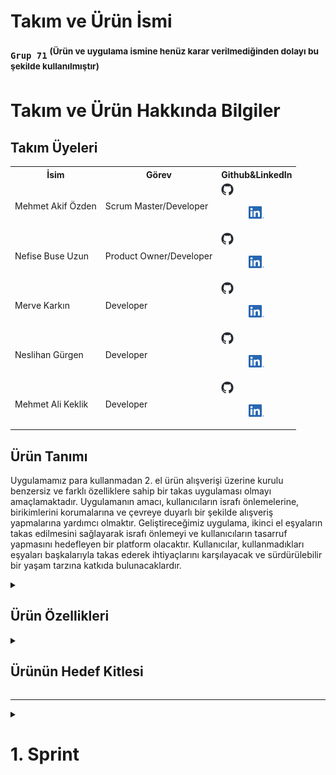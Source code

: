 <html>
  <body>

  # **Takım ve Ürün İsmi**

  ### **`Grup 71`** <sup>(Ürün ve uygulama ismine henüz karar verilmediğinden dolayı bu şekilde kullanılmıştır)</sup>

  # Takım ve Ürün Hakkında Bilgiler

  ## Takım Üyeleri
  <table>
    <tr>
      <th>İsim</th>
      <th>Görev</th>
      <th>Github&LinkedIn</th>
    </tr>
    <tr>
      <td>Mehmet Akif Özden</td>
      <td>Scrum Master/Developer</td>
      <td>
        <a href="https://github.com/akifozden" target="_blank"><img src="Bootcamp2024-ProjectManagement/main/github.png" width="20" height="20"/></a><p align="center">
        <a href="https://www.linkedin.com/in/%C3%B6zdenmehmetakif/" target="_blank" ><img src="Bootcamp2024-ProjectManagement/main/In.png" width="25" height="20" /></a><p align="center">
      </td>
    </tr>
    <tr>
      <td>Nefise Buse Uzun</td>
      <td>Product Owner/Developer</td>
       <td>
        <a href="https://github.com/NefiseBuse" target="_blank"><img src="Bootcamp2024-ProjectManagement/main/github.png" width="20" height="20"/></a><p align="center">
        <a href="https://www.linkedin.com/in/nefise-buse-uzun-80917a288/" target="_blank" ><img src="Bootcamp2024-ProjectManagement/main/In.png" width="25" height="20" /></a><p align="center">
       </td>
    </tr>
    <tr>
      <td>Merve Karkın</td>
      <td>Developer</td>
       <td>
        <a href="https://github.com/mexrve" target="_blank"><img src="Bootcamp2024-ProjectManagement/main/github.png" width="20" height="20"/></a><p align="center">
        <a href="https://www.linkedin.com/in/merve-karkin/" target="_blank" ><img src="Bootcamp2024-ProjectManagement/main/In.png" width="25" height="20" /></a><p align="center">
       </td>
    </tr>
    <tr>
      <td>Neslihan Gürgen</td>
      <td>Developer</td>
       <td>
        <a href="https://github.com/grgnes" target="_blank"><img src="Bootcamp2024-ProjectManagement/main/github.png" width="20" height="20"/></a><p align="center">
        <a href="https://www.linkedin.com/in/neslihan-g%C3%BCrgen/" target="_blank" ><img src="Bootcamp2024-ProjectManagement/main/In.png" width="25" height="20" /></a><p align="center">
       </td>
    </tr>
    <tr>
      <td>Mehmet Ali Keklik</td>
      <td>Developer</td>
       <td>
        <a href="https://github.com/Dumran" target="_blank"><img src="Bootcamp2024-ProjectManagement/main/github.png" width="20" height="20"/></a><p align="center">
        <a href="https://www.linkedin.com/in/mehmet-ali-keklik/" target="_blank" ><img src="Bootcamp2024-ProjectManagement/main/In.png" width="25" height="20" /></a><p align="center">
       </td>
    </tr>
  </tr>
  </table>





  ## Ürün Tanımı
  Uygulamamız para kullanmadan 2. el ürün alışverişi üzerine kurulu benzersiz ve farklı özelliklere sahip bir takas uygulaması olmayı amaçlamaktadır. Uygulamanın amacı, kullanıcıların israfı önlemelerine, birikimlerini korumalarına ve çevreye duyarlı bir şekilde alışveriş yapmalarına yardımcı olmaktır. Geliştireceğimiz uygulama, ikinci el eşyaların takas edilmesini sağlayarak israfı önlemeyi ve kullanıcıların tasarruf yapmasını hedefleyen bir platform olacaktır. Kullanıcılar, kullanmadıkları eşyaları başkalarıyla takas ederek ihtiyaçlarını karşılayacak ve sürdürülebilir bir yaşam tarzına katkıda bulunacaklardır.


  <details>
    <summary><h2>Ürün Özellikleri</h2></summary>

  <h2>Beceri/Yetenek Takası:</h2>
    <p>Kullanıcıların birbirleriyle hizmet veya becerilerini takas etmelerine olanak tanıyan bir özellik.</p>

  <h2>İhtiyaç Duyulan Ürün Eşleştirme:</h2>
    <p>Kullanıcıların ihtiyaç duydukları ürünleri belirtmelerine ve uygulamaya hangi ürünlerin ihtiyaç duyulduğunu bildirmelerine olanak tanıyan bir AI destekli sistem.</p>

  <h2>Ödül ve Sadakat Sistemi:</h2>
    <p>Sanal Para Birimi: Kullanıcıların uygulama içi para birimi kazanabilecekleri ve bu parayı diğer ürünler için indirim almak veya uygulama içi hizmetler satın almak için kullanabilecekleri bir sistem. Her takas işlemi, kullanıcıya puan kazandırır. Ayrıca rozetler ve kullanıyı seviyeleri sistemiyle kullanıcılar, belirli hedeflere ulaştıkça rozetler ve seviyeler kazanır.</p>

  <h2>Sosyal Medya Etkileşimi</h2>
    <p>Kullanıcılar, takas ettikleri ürünleri sosyal medya platformlarında paylaşabilir. Böyle hem uygulamayı kullanmayan çevrelerini uygulama kullanmaya teşvik edebilir hem de ürünlerinin takasa açık olduğunu kendi çevresiyle paylaşmış olur.</p>

  <h2>Bağış Sistemi:</h2>
    <p> Kullanıcıların kullanmadıkları ürünleri ihtiyaç sahiplerine bağışlamalarına olanak sağlar.</p>

  <h2>Arama, Kategori ve Filtreleme:</h2>
    <p>Kullanıcıların aradıkları ürünleri kategoriye, konuma, anahtar kelimeye ve diğer kriterlere göre filtrelemelerini sağlar.</p>

  <h2>Kullanıcı Profili ve Doğrulama:</h2>
    <p>Kullanıcıların ilgi alanlarını ve takas tercihlerini paylaşabilecekleri profiller oluşturmaları sağlanır. Ayrıca telefon numarası, e-posta ve sosyal medya hesapları ile kullanıcı doğrulaması sağlanarak güvenliğe katkı sağlanmış olur.</p>

  <h2>Takas Teklifleri ve İletişim:</h2>
    <p>Kullanıcıların potansiyel alıcılar ve satıcılar ile uygulama üzerinden iletişim kurmaları sağlanır. Kullanıcıların ilgilendikleri ürünler için kendi ürünlerini teklif edebilmesi sağlanır ve anlık mesajlaşma ile takas şartlarının konuşulması ve anlaşılması hedeflenir.</p>

  <h2>Favoriler ve Kaydedilenler:</h2>
    <p>Kullanıcıların beğendikleri ve değerlendirmek istedikleri ürünleri daha sonra takas yaparak değerlendirmek için kaydedebildikleri bir liste imkanı sağlar.</p>

  <h2>Güvenlik ve Değerlendirme Sistemi:</h2>
    <p>Takas gerçekleştikten sonra kullanıcıların birbirlerini değerlendirmesi sağlanır. Bu şekilde kullanıcı profilleri ve takas işlemi puanlanmış olur. Sonraki takaslarda diğer kullanıcıların dikkate alabileceği bir ön kriter sağlanmış olur.</p>

  <h2>Ürün Ekleme:</h2>
    <p>Kullanıcıların fotoğraf ve açıklama ekleyerek takas etmek istedikleri ürünleri kolayca listelemeleri sağlanır.</p>

  <h2>Akıllı Öneriler ve Yapay Zeka:</h2>
    <p>Kullanıcıların geçmiş arama ve takas davranışlarına göre kişiselleştirilmiş ürün önerileri sağlanır.</p>

  </details>

  <details>
    <summary><h2>Ürünün Hedef Kitlesi</h2></summary>

  * <h2>Ana Hedef Kitle:<h2>
1. Çevreye Duyarlı Kişiler: Sürdürülebilir bir yaşam tarzı benimseyen ve atık oluşumunu azaltmak isteyen kişiler. Bu kitle, uygulama aracılığıyla daha az ürün satın alarak ve daha fazla ürün takas ederek çevresel ayak izlerini küçültmeyi amaçlar.
2. Maddi Tasarruf Etmek İsteyenler: Bütçelerini kontrol altında tutmak ve para tasarrufu yapmak isteyen kişiler. Bu kitle, uygulamada kullanmadıkları ürünleri satarak veya takas ederek gelir elde etmeyi ve yeni ürünler edinmeyi amaçlar.
3. Benzersiz Ürün Arayanlar: Seri üretim ürünlerden sıkılan ve özgün ve vintage ürünler arayan kişiler. Bu kitle, uygulamada nadir ve özel ürünler keşfederek tarzlarını yansıtmayı amaçlar.
4. Yeni İnsanlarla Tanışmak İsteyenler: Sosyalleşmek ve yeni insanlarla tanışmak isteyen kişiler. Bu kitle, uygulamada ortak ilgi alanlarına sahip kişilerle bağlantı kurarak yeni bağlantılar kurmayı amaçlar.
  * <h2>Alt Hedef Kitleler:<h2>
1. Öğrenciler: Bütçeleri kısıtlı olan ve yeni ürünlere ihtiyaç duyan öğrenciler.
2. Ev Hanımları: Kullanmadıkları ev eşyalarını ve kıyafetlerini satmak veya takas etmek
isteyen ev hanımları.
3. Koleksiyoncular: Nadir ve özel ürünler arayan koleksiyoncular.
4. El Sanatları ve El Yapımı Ürün Üreticileri: Ürünlerini satmak veya takas etmek isteyen el
sanatları ve el yapımı ürün üreticileri.
5. Yerel İşletmeler: Kullanılmayan stoklarını satmak veya takas etmek isteyen yerel
işletmeler.

* <h4>Hedef Kitlenin Demografik Özellikleri:<h4>

  * Yaş: 18-55 yaş arası
  * Cinsiyet: Erkek ve kadın
  * Gelir: Düşük, orta ve yüksek gelirli
  * Eğitim: Lise, üniversite ve üzeri
  * Meslek: Öğrenci, ev hanımı, serbest meslek sahibi, memur, işçi vb.
  * Yaşam Tarzı: Çevreye duyarlı, tasarruflu, özgün, sosyal

* <h4>Hedef Kitlenin Psikolojik Özellikleri:<h4>
  
  * Çevre Bilinci: Çevreyi korumaya ve sürdürülebilir bir yaşam tarzı benimsemeye önem veren kişiler.
  * Tasarruflu Düşünce: Paralarını bilinçli bir şekilde harcamak ve israftan kaçınmak isteyen kişiler.
  * Sosyalleşme İhtiyacı: Yeni insanlarla tanışmak ve sosyalleşmek isteyen kişiler.
    
  </details>

  --- 


  <details>
    <summary><h1>1. Sprint</h1></summary>


  <details>
    <summary><h3>Sprint 1 - Uygulama Tasarım Görüntüleri</h3></summary>
  <table style="width: 100%;">
    <tr>
      <td colspan="4" style="text-align: center;"><h2>Figma Tasarımları</h2></td>
    </tr>
    
    <tr>
      <td style="width: 25%;"><img src="Bootcamp2024-ProjectManagement/1stSprint/figmaScreenConcept.png" style="max-width: 100%; height: auto;"></td>
    </tr>
    
    <tr>
      <td colspan="4" style="text-align: center;"><h2>Sign ve Login Ekranları</h2></td>
    </tr>
    <tr>
      <td style="width: 25%;"><img src="Bootcamp2024-ProjectManagement/1stSprint/signLoginScreens.png" style="max-width: 100%; height: auto;"></td>
    </tr>
  </table>
  </details>   


  <details>
    <summary><h3>Sprint 1 - Sprint Tahtası Güncelleme Ekran Görüntüleri</h3></summary>
    <img src="Bootcamp2024-ProjectManagement/1stSprint/miro1.png" style="max-width: 100%; height: auto;">
    <img src="Bootcamp2024-ProjectManagement/1stSprint/miro2.png" style="max-width: 100%; height: auto;">
    <img src="Bootcamp2024-ProjectManagement/1stSprint/miro3.png" style="max-width: 100%; height: auto;">
    <img src="Bootcamp2024-ProjectManagement/1stSprint/miro4.png" style="max-width: 100%; height: auto;">
  </details>



  - **Sprint Notları**:

      * Proje yönetimini kolaylaştırmak `Miro` aracı oy birliğiyle seçildi.

      * Ön tasarım çalışmaları ve örnek sayfalar için Frontend-UI/UX ekibi `Figma` aracı seçildi.
    
      * Kullanıcıların sisteme mail ve gmail kullanarak giriş yapmasına karar verildi.

   

  - **Sprint içinde tamamlanması beklenen toplam puan**: 80 puan
  - **Puan Tamamlama Mantığı**: (75 puan tamamlandı)` İlk sprint 80 puan hedefine sahiptir.
  - **Daily Scrum**:
<img src="Bootcamp2024-ProjectManagement/1stSprint/dailyScrum1.png" style="max-width: 100%; height: auto;">
<img src="Bootcamp2024-ProjectManagement/1stSprint/dailyScrum2.png" style="max-width: 100%; height: auto;">
<img src="Bootcamp2024-ProjectManagement/1stSprint/dailyScrum3.png" style="max-width: 100%; height: auto;">
<img src="Bootcamp2024-ProjectManagement/1stSprint/dailyScrum4.png" style="max-width: 100%; height: auto;">
<img src="Bootcamp2024-ProjectManagement/1stSprint/dailyScrum5.png" style="max-width: 100%; height: auto;">

 - **Product Backlog URL:**  [Grup 71 Backlog](https://miro.com/welcomeonboard/NEJTWnRMSnVEdGN5c1h2eVRIZ2dXdWZZMTBYNmhqY0lZUWIydjlTeWJJSWlMNGNSOHlqVUtjY1gxalNmZFU3QXwzNDU4NzY0NTk0MDY4MjQ5MTA2fDI=?share_link_id=797245637649)

   - **Sprint Review:**
    - Frontend ve Backend bölümü olarak ekibimiz iki ana bölüme ayrıldı. Mehmet Ali ve Neslihan Backend bölümünü, Buse, Akif ve Merve ise frontend bölümünü tercih etti.

    - Uygulama ismi ve sloganı konusunda hala uygun bir fikir bulamadık. Uygulamayı güzel özetleyen ve akılda kalıcı bir isim için bu sprint hemen tamamlamak istemedik.

    - Renk paleti konusunda başlarda net değildik. Tüm ekip ilk belirlediğimiz renkler ile devam edip bu konuyu uygulama şekillendikçe değiştirmeye ve daha kullanıcı dostu renkler konusunuda arayışta olmaya devam etme konusunda anlaştı.

    - Tatil süreci ve ekip üylerini etkileyen sınavlar vb. gibi diğer etkenlerden dolayı 1. sprint sürecinin önemli bir kısmı çalışma ve toplantı yapmamıza rağmen ekip arasındaki uyum kısa sürede sağladı ve çalışmaya güzel bir tempoda başladık.

    - Sonuç olarak bu sprint sürecinin genel ilerleyiş hızı ve etkisinden ekip üyelerimizin tamamı memnun.

  - **Sprint Review Katılımcıları:** `Mehmet Akif Özden`, `Neslihan Gürgen`, `Nefise Buse Uzun`, `Mehmet Ali Keklik`, `Merve Karkın`
  
  
  - **Sprint Retrospective:**

    - Daily Scrum toplantılarının Whatsapp üzerinden devam etmesine karar verilmiştir.

    - Uygulamanın geliştirme sürecine 2. Sprint ile beraber başlanmasına karar verilmiştir.

    - Uygulama isminin, sloganının ve logosunun 2. Sprint döneminde geliştirilmesine karar verilmiştir.

    - Uygulamaya eklenebilecek yeni ve ek özelliklerin geliştirme sürecinde dikkate alınmasına karar verilmiştir.

    - Uygulama dilinin ilk aşamada sadece Türkçe olmasına karar verilmiştir.
   
    - Facebook ile giriş seçeneğinin ve butonunun kaldırılmasına karar verilmiştir.
   
    - Backend ekibinin Firebase ile geliştirmeye başlamasına karar verilmiştir.
   
    - Uygulamanın mesajlaşma özelliğinin 2. sprint döneminde geliştirilmeye başlanmasına karar verilmiştir.
   
    - Ayarlar sayfasının geliştirilmesini ve düzenlenmesi için son sprint dönemine karar verilmiştir.
  

  <details>
    <summary><h3>Additional Files</h3></summary>
    <ul>
      <li><strong>Uygulama ve Projenin Taslak Whitepaper Çalışması:</strong> <a href="./Bootcamp2024-ProjectManagement/1stSprint/takasUygulamasiWhitepaperTaslakCalismasi.pdf">See file</a></li>

  ---
